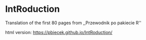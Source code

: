 # IntRoduction

Translation of the first 80 pages from ,,Przewodnik po pakiecie R''

html version: https://pbiecek.github.io/IntRoduction/

